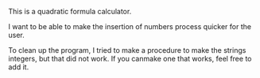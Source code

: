 This is a quadratic formula calculator.

I want to be able to make the insertion of numbers process quicker for the user.

To clean up the program, I tried to make a procedure to make the strings integers, but that did not work. If you canmake one that works, feel free to add it.